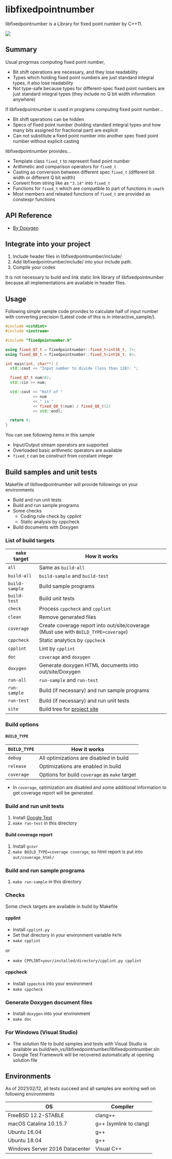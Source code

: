 # libfixedpointnumber

libfixedpointnumber is a Library for fixed point number by C++11.

![](https://github.com/MinoruSekine/libfixedpointnumber/workflows/Check%20build/badge.svg?branch=master)

## Summary

Usual progrmas computing fixed point number,

- Bit shift operations are necessary, and they lose readability
- Types which holding fixed point numbers are just standard integral types,
  it also lose readability
- Not type-safe because types for different-spec fixed point numbers are
  just standard integral types
  (they include no Q bit width information anywhere)

If libfixedpointnumber is used in programs computing fixed point number...

- Bit shift operations can be hidden
- Specs of fixed point number
  (holding standard integral types
  and how many bits assigned for fractional part)
  are explicit
- Can not substitute a fixed point number into another spec fixed point number
  without explicit casting

libfixedpointnumber provides...

- Template class `fixed_t` to represent fixed point number
- Arithmetic and comparison operators for `fixed_t`
- Casting as conversion between different spec `fixed_t`
  (different bit width or different Q bit width)
- Convert from string like as `"3.14"` into `fixed_t`
- Functions for `fixed_t` which are compatible to part of functions in `cmath`
- Most members and releated functions of `fixed_t`
  are provided as constexpr functions

## API Reference

- [By Doxygen](https://minorusekine.github.io/libfixedpointnumber/Doxygen/html/)

## Integrate into your project

1. Include header files in libfixedpointnumber/include/
1. Add libfixedpointnumber/include/ into your include path.
1. Compile your codes

It is not necessary to build and link static link library of libfixedpointnumber
because all implementations are available in header files.

## Usage

Following simple sample code provides to calculate half of input number
with converting precision
(Latest code of this is in interactive_sample/).

```C++
#include <cstdint>
#include <iostream>

#include "fixedpointnumber.h"

using fixed_Q7_t = fixedpointnumber::fixed_t<int16_t, 7>;
using fixed_Q8_t = fixedpointnumber::fixed_t<int16_t, 8>;

int main(int, char**) {
  std::cout << "Input number to divide (less than 128): ";

  fixed_Q7_t num(0);
  std::cin >> num;

  std::cout << "Half of "
            << num
            << " is "
            << fixed_Q8_t(num) / fixed_Q8_t(2)
            << std::endl;

  return 0;
}
```

You can see following items in this sample

- Input/Output stream operators are supported
- Overloaded basic arithmetic operators are available
- `fixed_t` can be construct from constant integer

## Build samples and unit tests

Makefile of libfixedpointnumber will provide followings on your environments

- Build and run unit tests
- Build and run sample programs
- Some checks
  - Coding rule check by cpplint
  - Static analysis by cppcheck
- Build documents with Doxygen

### List of build targets

| `make` target | How it works |
----|----
| `all` | Same as `build-all` |
| `build-all` | `build-sample` and `build-test` |
| `build-sample` | Build sample programs |
| `build-test` | Build unit tests |
| `check` | Process `cppcheck` and `cpplint` |
| `clean` | Remove generated files |
| `coverage` | Create coverage report into out/site/coverage (Must use with `BUILD_TYPE=coverage`) |
| `cppcheck` | Static analytics by `cppcheck` |
| `cpplint` | Lint by `cpplint` |
| `doc` | `coverage` and `doxygen` |
| `doxygen` | Generate doxygen HTML documents into out/site/Doxygen |
| `run-all` | `run-sample` and `run-test` |
| `run-sample` | Build (if necessary) and run sample programs |
| `run-test` | Build (if necessary) and run unit tests |
| `site` | Build tree for [project site](https://minorusekine.github.io/libfixedpointnumber/) |

### Build options

#### `BUILD_TYPE`

| `BUILD_TYPE` | How it works |
----|----
| `debug` | All optimizations are disabled in build |
| `release` | Optimizations are enabled in build |
| `coverage` | Options for build `coverage` as `make` target |

- In `coverage`, optimization are disabled
  and some additional information
  to get coverage report will be generated

### Build and run unit tests

1. Install [Google Test](https://github.com/google/googletest)
1. `make run-test` in this directory

#### Build coverage report

1. Install `gcovr`
1. `make BUILD_TYPE=coverage coverage`,
   so html report is put into `out/coverage_html/`

### Build and run sample programs

1. `make run-sample` in this directory

### Checks

Some check targets are available in build by Makefile

#### cpplint

- Install `cpplint.py`
- Set that directory in your environment variable `PATH`
- `make cpplint`

or

- `make CPPLINT=your/installed/directory/cpplint.py cpplint`

#### cppcheck

- Install `cppechck` into your environment
- `make cppcheck`

### Generate Doxygen document files

- Install `doxygen` into your environment
- `make doc`

### For Windows (Visual Studio)

- The solution file to build samples and tests with Visual Studio
  is available as build/win_vs/libfixedpointnumber/libfixedpointnumber.sln
- Google Test Framework will be recovered automatically
  at opening solution file

## Environments

As of 2021/02/12,
all tests succeed and all samples are working well on following environments

| OS | Compiler |
----|----
| FreeBSD 12.2-STABLE | clang++ |
| macOS Catalina 10.15.7 | g++ (symlink to clang) |
| Ubuntu 16.04 | g++ |
| Ubuntu 18.04 | g++ |
| Windows Server 2016 Datacenter | Visual C++ |
